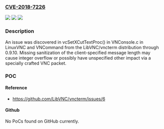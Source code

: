### [CVE-2018-7226](https://cve.mitre.org/cgi-bin/cvename.cgi?name=CVE-2018-7226)
![](https://img.shields.io/static/v1?label=Product&message=n%2Fa&color=blue)
![](https://img.shields.io/static/v1?label=Version&message=n%2Fa&color=blue)
![](https://img.shields.io/static/v1?label=Vulnerability&message=n%2Fa&color=brighgreen)

### Description

An issue was discovered in vcSetXCutTextProc() in VNConsole.c in LinuxVNC and VNCommand from the LibVNC/vncterm distribution through 0.9.10. Missing sanitization of the client-specified message length may cause integer overflow or possibly have unspecified other impact via a specially crafted VNC packet.

### POC

#### Reference
- https://github.com/LibVNC/vncterm/issues/6

#### Github
No PoCs found on GitHub currently.

